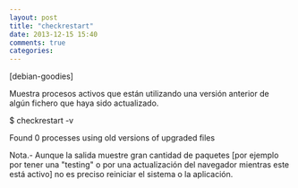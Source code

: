 ```yaml
---
layout: post
title: "checkrestart"
date: 2013-12-15 15:40
comments: true
categories: 
---
```

[debian-goodies]

Muestra procesos activos que están utilizando una versión anterior de algún fichero que haya sido actualizado.

$ checkrestart -v

Found 0 processes using old versions of upgraded files

Nota.- Aunque la salida muestre gran cantidad de paquetes [por ejemplo por tener una "testing" o por una actualización del navegador mientras este está activo] no es preciso reiniciar el sistema o la aplicación.

